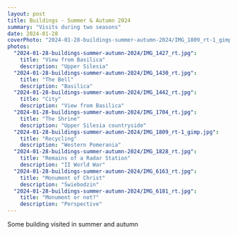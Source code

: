 ```yaml
---
layout: post
title: Buildings - Summer & Autumn 2024
summary: "Visits during two seasons"
date: 2024-01-28
coverPhoto: "2024-01-28-buildings-summer-autumn-2024/IMG_1809_rt-1_gimp.jpg"
photos:
  "2024-01-28-buildings-summer-autumn-2024/IMG_1427_rt.jpg":
    title: "View from Basilica"
    description: "Upper Silesia"
  "2024-01-28-buildings-summer-autumn-2024/IMG_1430_rt.jpg":
    title: "The Bell"
    description: "Basilica"
  "2024-01-28-buildings-summer-autumn-2024/IMG_1442_rt.jpg":
    title: "City"
    description: "View from Basilica"
  "2024-01-28-buildings-summer-autumn-2024/IMG_1704_rt.jpg":
    title: "The Shrine"
    description: "Upper Silesia countryside"
  "2024-01-28-buildings-summer-autumn-2024/IMG_1809_rt-1_gimp.jpg":
    title: "Recycling"
    description: "Western Pomerania"
  "2024-01-28-buildings-summer-autumn-2024/IMG_1828_rt.jpg":
    title: "Remains of a Radar Station"
    description: "II World War"
  "2024-01-28-buildings-summer-autumn-2024/IMG_6163_rt.jpg":
    title: "Monument of Christ"
    description: "Świebodzin"
  "2024-01-28-buildings-summer-autumn-2024/IMG_6181_rt.jpg":
    title: "Monument or not?"
    description: "Perspective"
---
```


Some building visited in summer and autumn
